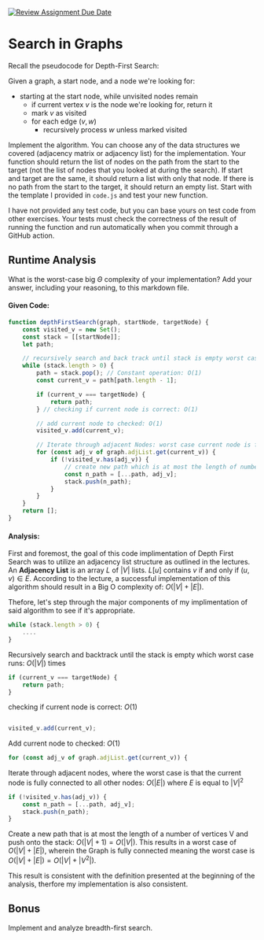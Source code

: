 [![Review Assignment Due Date](https://classroom.github.com/assets/deadline-readme-button-24ddc0f5d75046c5622901739e7c5dd533143b0c8e959d652212380cedb1ea36.svg)](https://classroom.github.com/a/M24O3lId)
# Search in Graphs

Recall the pseudocode for Depth-First Search:

Given a graph, a start node, and a node we're looking for:
- starting at the start node, while unvisited nodes remain
    - if current vertex $v$ is the node we're looking for, return it
    - mark $v$ as visited
    - for each edge $(v,w)$
        - recursively process $w$ unless marked visited

Implement the algorithm. You can choose any of the data structures we covered
(adjacency matrix or adjacency list) for the implementation. Your function
should return the list of nodes on the path from the start to the target (not
the list of nodes that you looked at during the search). If start and target are
the same, it should return a list with only that node. If there is no path from
the start to the target, it should return an empty list. Start with the template
I provided in `code.js` and test your new function.

I have not provided any test code, but you can base yours on test code from
other exercises. Your tests must check the correctness of the result of running
the function and run automatically when you commit through a GitHub action.

## Runtime Analysis

What is the worst-case big $\Theta$ complexity of your implementation? Add your
answer, including your reasoning, to this markdown file.

#### Given Code:
~~~js
function depthFirstSearch(graph, startNode, targetNode) {
    const visited_v = new Set();
    const stack = [[startNode]];
    let path;

    // recursively search and back track until stack is empty worst case runs: O(V) times
    while (stack.length > 0) {
        path = stack.pop(); // Constant operation: O(1)
        const current_v = path[path.length - 1];

        if (current_v === targetNode) {
            return path;
        } // checking if current node is correct: O(1)

        // add current node to checked: O(1)
        visited_v.add(current_v);

        // Iterate through adjacent Nodes: worst case current node is fully connected to all other nodes: O(E) where E is equal to V^2
        for (const adj_v of graph.adjList.get(current_v)) {
            if (!visited_v.has(adj_v)) {
                // create new path which is at most the length of number of vertices V and push onto stack: O(V + 1) = O(V)
                const n_path = [...path, adj_v]; 
                stack.push(n_path);
            }
        }
    }
    return [];
}
~~~
#### Analysis:
First and foremost, the goal of this code implimentation of Depth First Search was to utilize an adjacency list structure as outlined in the lectures. An **Adjacency List** is an array $L$ of $|V|$ lists. $L[u]$ contains $v$ if and only if $(u,v) \in E$. According to the lecture, a successful implementation of this algorithm should result in a Big O complexity of: $O(|V| + |E|)$.

Thefore, let's step through the major components of my implimentation of said algorithm to see if it's appropriate.

~~~js
while (stack.length > 0) {
    ....
}
~~~
Recursively search and backtrack until the stack is empty which worst case runs: $O(|V|)$ times
~~~js
if (current_v === targetNode) {
    return path;
} 
~~~
checking if current node is correct: $O(1)$
~~~js

visited_v.add(current_v);
~~~
Add current node to checked: $O(1)$

~~~js
for (const adj_v of graph.adjList.get(current_v)) {
~~~
Iterate through adjacent nodes, where the worst case is that the current node is fully connected to all other nodes: $O(|E|)$ where $E$ is equal to $|V|^2$

~~~js
if (!visited_v.has(adj_v)) {
    const n_path = [...path, adj_v]; 
    stack.push(n_path);
}
~~~
Create a new path that is at most the length of a number of vertices V and push onto the stack: $O(|V| + 1) = O(|V|)$.
This results in a worst case of $O(|V| + |E|)$, wherein the Graph is fully connected meaning the worst case is $O(|V| + |E|) = O(|V| + |V^2|)$.

This result is consistent with the definition presented at the beginning of the analysis, therfore my implementation is also consistent.

## Bonus
Implement and analyze breadth-first search.
